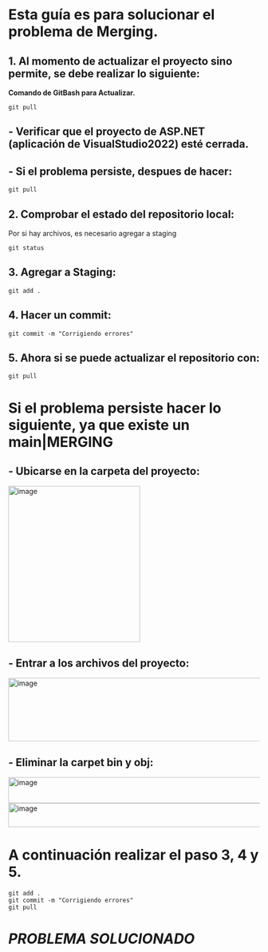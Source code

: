 # Esta guía es para solucionar el problema de Merging.

## 1. Al momento de actualizar el proyecto sino permite, se debe realizar lo siguiente:
**Comando de GitBash para Actualizar.**
```
git pull
```

## - Verificar que el proyecto de ASP.NET (aplicación de VisualStudio2022) esté cerrada.
## - Si el problema persiste, despues de hacer:
```
git pull
```
## 2. Comprobar el estado del repositorio local:
Por si hay archivos, es necesario agregar a staging
```
git status
```
## 3. Agregar a Staging:
```
git add .
```
## 4. Hacer un commit:
```
git commit -m "Corrigiendo errores"
```
## 5. Ahora si se puede actualizar el repositorio con:
```
git pull
```
# Si el problema persiste hacer lo siguiente, ya que existe un main|MERGING

## - Ubicarse en la carpeta del proyecto:

<img width="264" height="313" alt="image" src="https://github.com/user-attachments/assets/cd93cb54-2098-4cdd-b453-e761c5e5392d" />

## - Entrar a los archivos del proyecto:

<img width="827" height="127" alt="image" src="https://github.com/user-attachments/assets/57fcded1-936b-4785-96e7-514e1a158302" />

## - Eliminar la carpet bin y obj:

<img width="770" height="52" alt="image" src="https://github.com/user-attachments/assets/b1fae835-ea17-43f3-aa00-ff22a03f8782" />

<img width="763" height="48" alt="image" src="https://github.com/user-attachments/assets/8c2d80c9-8c87-4e64-a0e3-02f1057b96b3" />

# A continuación realizar el paso 3, 4 y 5.
```
git add .
git commit -m "Corrigiendo errores"
git pull
```
# _PROBLEMA SOLUCIONADO_

